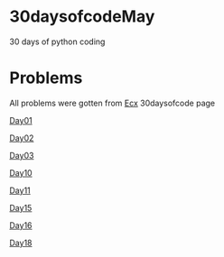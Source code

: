 # 30daysofcodeMay
30 days of python coding

# Problems
All problems were gotten from [Ecx](30daysofcode.xyz) 30daysofcode page

[Day01](questions/Day1.md)

[Day02](questions/Day2.md)

[Day03](questions/Day3.md)

[Day10](questions/Day10.md)

[Day11](questions/Day11.md)

[Day15](questions/Day15.md)

[Day16](questions/Day16.md)

[Day18](questions/Day18.md)


